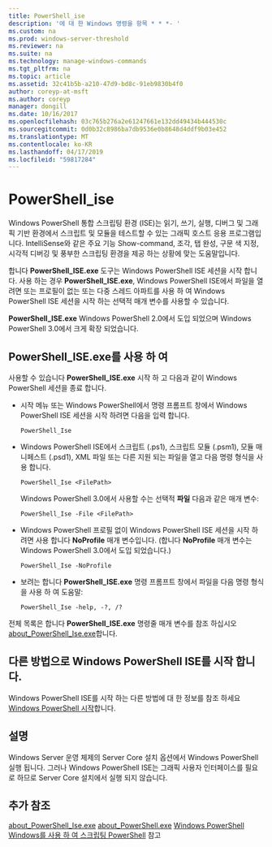 ```yaml
---
title: PowerShell_ise
description: '에 대 한 Windows 명령을 항목 * * *- '
ms.custom: na
ms.prod: windows-server-threshold
ms.reviewer: na
ms.suite: na
ms.technology: manage-windows-commands
ms.tgt_pltfrm: na
ms.topic: article
ms.assetid: 32c41b5b-a210-47d9-bd8c-91eb9830b4f0
author: coreyp-at-msft
ms.author: coreyp
manager: dongill
ms.date: 10/16/2017
ms.openlocfilehash: 03c765b276a2e61247661e132dd49434b444530c
ms.sourcegitcommit: 0d0b32c8986ba7db9536e0b8648d4ddf9b03e452
ms.translationtype: MT
ms.contentlocale: ko-KR
ms.lasthandoff: 04/17/2019
ms.locfileid: "59817284"
---
```

# <a name="powershellise"></a>PowerShell_ise



Windows PowerShell 통합 스크립팅 환경 (ISE)는 읽기, 쓰기, 실행, 디버그 및 그래픽 기반 환경에서 스크립트 및 모듈을 테스트할 수 있는 그래픽 호스트 응용 프로그램입니다. IntelliSense와 같은 주요 기능 Show-command, 조각, 탭 완성, 구문 색 지정, 시각적 디버깅 및 풍부한 스크립팅 환경을 제공 하는 상황에 맞는 도움말입니다.

합니다 **PowerShell_ISE.exe** 도구는 Windows PowerShell ISE 세션을 시작 합니다. 사용 하는 경우 **PowerShell_ISE.exe**, Windows PowerShell ISE에서 파일을 열려면 또는 프로필이 없는 또는 다중 스레드 아파트를 사용 하 여 Windows PowerShell ISE 세션을 시작 하는 선택적 매개 변수를 사용할 수 있습니다.

**PowerShell_ISE.exe** Windows PowerShell 2.0에서 도입 되었으며 Windows PowerShell 3.0에서 크게 확장 되었습니다.

## <a name="using-powershelliseexe"></a>PowerShell_ISE.exe를 사용 하 여

사용할 수 있습니다 **PowerShell_ISE.exe** 시작 하 고 다음과 같이 Windows PowerShell 세션을 종료 합니다.
-   시작 메뉴 또는 Windows PowerShell에서 명령 프롬프트 창에서 Windows PowerShell ISE 세션을 시작 하려면 다음을 입력 합니다.  
    ```
    PowerShell_Ise
    ```  
-   Windows PowerShell ISE에서 스크립트 (.ps1), 스크립트 모듈 (.psm1), 모듈 매니페스트 (.psd1), XML 파일 또는 다른 지원 되는 파일을 열고 다음 명령 형식을 사용 합니다.  
    ```
    PowerShell_Ise <FilePath>
    ```  
    Windows PowerShell 3.0에서 사용할 수는 선택적 **파일** 다음과 같은 매개 변수:  
    ```
    PowerShell_Ise -File <FilePath>
    ```  
-   Windows PowerShell 프로필 없이 Windows PowerShell ISE 세션을 시작 하려면 사용 합니다 **NoProfile** 매개 변수입니다. (합니다 **NoProfile** 매개 변수는 Windows PowerShell 3.0에서 도입 되었습니다.)  
    ```
    PowerShell_Ise -NoProfile
    ```  
-   보려는 합니다 **PowerShell_ISE.exe** 명령 프롬프트 창에서 파일을 다음 명령 형식을 사용 하 여 도움말:  
    ```
    PowerShell_Ise -help, -?, /?
    ```  
전체 목록은 합니다 **PowerShell_ISE.exe** 명령줄 매개 변수를 참조 하십시오 [about_PowerShell_Ise.exe](https://go.microsoft.com/fwlink/?LinkId=256512)합니다.

## <a name="start-windows-powershell-ise-in-other-ways"></a>다른 방법으로 Windows PowerShell ISE를 시작 합니다.

Windows PowerShell ISE를 시작 하는 다른 방법에 대 한 정보를 참조 하세요 [Windows PowerShell 시작](https://go.microsoft.com/fwlink/?LinkID=135259)합니다.

## <a name="remarks"></a>설명

Windows Server 운영 체제의 Server Core 설치 옵션에서 Windows PowerShell 실행 됩니다. 그러나 Windows PowerShell ISE는 그래픽 사용자 인터페이스를 필요로 하므로 Server Core 설치에서 실행 되지 않습니다.

## <a name="additional-references"></a>추가 참조

[about_PowerShell_Ise.exe](https://go.microsoft.com/fwlink/?LinkId=256512)
[about_PowerShell.exe](https://go.microsoft.com/fwlink/?LinkID=113439)
[Windows PowerShell](https://go.microsoft.com/fwlink/?LinkID=107116)
[Windows를 사용 하 여 스크립팅 PowerShell](https://technet.microsoft.com/scriptcenter/dd742419) 참고
